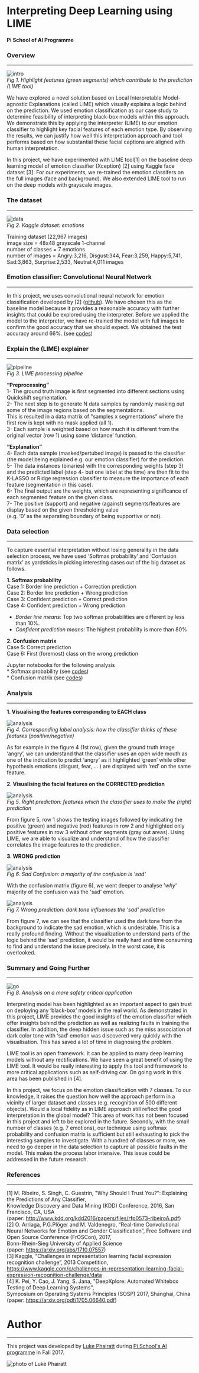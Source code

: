 # **Interpreting Deep Learning using LIME**

**Pi School of AI Programme**

[//]: # (Image References)
[image0]: ./images/intro.png "intro"
[image1]: ./images/data_kaggle.png "data"
[image2]: ./images/pipeline.png "lime process"
[image3]: ./images/DeepXplore.png "future"
[image4]: ./images/corresponding_classes.png "analysis_classes"
[image5]: ./images/analysis_correct.png "analysis_right"
[image6]: ./images/cfm.png "matrix"
[image7]: ./images/analysis_wrong.png "analysis_wrong"


### Overview 
--- 

![intro][image0]  
_Fig 1. Highlight features (green segments) which contribute to the prediction (LIME tool)_

We have explored a novel solution based on Local Interpretable Model-agnostic Explanations (called LIME) which visually explains a logic behind on the prediction. We used emotion classification as our case study to determine feasibility of interpreting black-box models within this approach. We demonstrate this by applying the interpreter (LIME) to our emotion classifier to highlight key facial features of each emotion type. By observing the results, we can justify how well this interpretation approach and tool performs based on how substantial these facial captions are aligned with human interpretation.  

In this project, we have experimented with LIME tool[1] on the baseline deep learning model of emotion classifier (Xception) [2] using Kaggle face dataset [3]. For our experiments, we re-trained the emotion classifers on the full images (face and background). We also extended LIME tool to run on the deep models with grayscale images.  

### The dataset
---

![data][image1]  
_Fig 2. Kaggle dataset: emotions_

Training dataset (22,967 images)   
image size 	   = 48x48 grayscale 1-channel  
number of classes  = 7 emotions  
number of images   = Angry:3,216, Disgust:344, Fear:3,259, Happy:5,741, Sad:3,863, Surprise:2,533, Neutral:4,011 images  



### Emotion classifier: Convolutional Neural Network
---
In this project, we uses convolutional neural network for emotion classification developed by [2] ([github](https://github.com/oarriaga/face_classification)). We have chosen this as the baseline model because it provides a reasonable accuracy with further insights that could be explored using the interpreter. Before we applied the model to the interpreter, we have re-trained the model with full images to confirm the good accuracy that we should expect. We obtained the test accuracy around 66%.
(see [codes](https://github.com/PiSchool/deep-interpreting/blob/master/emoji-project/PiSchoolAI-Emoji/Biteam/face_classification/src/train_emotion_classifier.py))


### Explain the (LIME) explainer
---

![pipeline][image2]  
_Fig 3. LIME processing pipeline_

**“Preprocessing”**   
1- The ground truth image is first segmented into different sections using Quickshift segmentation.   
2- The next step is to generate N data samples by randomly masking out some of the image regions based on the segmentations.   
   This is resulted in a data matrix of "samples x segmentations" where the first row is kept with no mask applied (all 1).   
3- Each sample is weighted based on how much it is different from the original vector (row 1) using  some ‘distance’ function.  

**“Explanation”**   
4- Each data sample (masked/pertubed image) is passed to the classifier (the model being explained e.g. our emotion classifier) for the prediction.   
5- The data instances (binaries) with the corresponding weights (step 3) and the predicted label (step 4- but one label at the time) are then fit to the K-LASSO or Ridge regression classifier to measure the importance of each feature (segmentation in this case).   
6- The final output are the weights, which are representing significance of each segmented feature on the given class.   
7- The positive (support) and negative (against) segments/features are display based on the given thresholding value   
   (e.g. ‘0’ as the separating boundary of being supportive or not).  


### Data selection
---
To capture essential interpretation without losing generality in the data selection process, we have used ‘Softmax probability’ and ‘Confusion matrix’ as yardsticks in picking interesting cases out of the big dataset as follows.  

**1. Softmax probability**  
    	Case 1: Border line prediction + Correction prediction  
	Case 2: Border line prediction + Wrong prediction  
	Case 3: Confident prediction + Correct prediction  
	Case 4: Confident prediction + Wrong prediction  

* _Border line means_: Top two softmax probabilities are different by less than 10%.  
* _Confident prediction means_: The highest probability is more than 80%  


**2. Confusion matrix**  
	Case 5: Correct prediction  
	Case 6: First (foremost) class on the wrong prediction  
  

Jupyter notebooks for the following analysis   
	* Softmax probability (see [codes](https://github.com/PiSchool/deep-interpreting/blob/master/emoji-project/PiSchoolAI-Emoji/Biteam/face_classification/src/lime_interpret_multiple_analysis_sfm.ipynb))  
	* Confusion matrix (see [codes](https://github.com/PiSchool/deep-interpreting/blob/master/emoji-project/PiSchoolAI-Emoji/Biteam/face_classification/src/lime_interpret_multiple_analysis_cfm.ipynb))  


### Analysis
---

**1. Visualising the features corresponding to EACH class**  

![analysis][image4]  
_Fig 4. Corresponding label analysis: how the classifier thinks of these features (positive/negative)_  

As for example in the figure 4 (1st row), given the ground truth image ‘angry’, we can understand that the classifier uses an open wide mouth as one of the indication to predict ‘angry’ as it highlighted ‘green’ while other hypothesis emotions (disgust, fear, … ) are displayed with ‘red’ on the same feature.   


**2. Visualising the facial features on the CORRECTED prediction**  

![analysis][image5]  
_Fig 5. Right prediction: features which the classifier uses to make the (right) prediction_  

From figure 5, row 1 shows the testing images followed by indicating the positive (green) and negative (red) features in row 2 and highlighted only positive features in row 3 without other segments (gray out areas). Using LIME, we are able to visualize and understand of how the classifier correlates the image features to the prediction.  

**3. WRONG prediction**  

![analysis][image6]  
_Fig 6. Sad Confusion: a majority of the confusion is 'sad'_  

With the confusion matrix (figure 6), we went deeper to analyse '_why_' majority of the confusion was the 'sad' emotion.  


![analysis][image7]  
_Fig 7. Wrong prediction: dark tone influences the 'sad' prediction_  

From figure 7, we can see that the classifier used the dark tone from the background to indicate the sad emotion, which is undesirable. This is a really profound finding. Without the visualization to understand parts of the logic behind the ‘sad’ prediction, it would be really hard and time consuming to find and understand the issue precisely. In the worst case, it is overlooked.  
 

### Summary and Going Further
---

![go][image3]  
_Fig 8. Analysis on a more safety critical application_


Interpreting model has been highlighted as an important aspect to gain trust on deploying any ‘black-box’ models in the real world. As demonstrated in this project, LIME provides the good insights of the emotion classifier which offer insights behind the prediction as well as realizing faults in training the classifier. In addition, the deep hidden issue such as the miss association of dark color tone with ‘sad’ emotion was discovered very quickly with the visualisation. This has saved a lot of time in diagnosing the problem.

LIME tool is an open framework. It can be applied to many deep learning models without any rectifications. We have seen a great benefit of using the LIME tool. It would be really interesting to apply this tool and framework to more critical applications such as self-driving car. On going work in this area has been published in [4]. 

In this project, we focus on the emotion classification with 7 classes. To our knowledge, it raises the question how well the approach perform in a vicinity of larger dataset and classes (e.g. recognition of 500 different objects). Would a local fidelity as in LIME approach still reflect the good interpretation in the global model? This area of work has not been focused in this project and left to be explored in the future. Secondly, with the small number of classes (e.g. 7 emotions), our technique using softmax probability and confusion matrix is sufficient but still exhausting to pick the interesting samples to investigate. With a hundred of classes or more, we need to go deeper in the data selection to capture all possible faults in the model. This makes the process labor intensive. This issue could be addressed in the future research.

### References
---
[1] M. Ribeiro, S. Singh, C. Guestrin, "Why Should I Trust You?": Explaining the Predictions of Any Classifier,  
    Knowledge Discovery and Data Mining (KDD) Conference, 2016, San Francisco, CA, USA   
    (paper: http://www.kdd.org/kdd2016/papers/files/rfp0573-ribeiroA.pdf)  
[2] O. Arriaga, P.G.Plöger and M. Valdenegro, “Real-time Convolutional Neural Networks for Emotion and Gender 
    Classification”, Free Software and Open Source Conference (FrOSCon), 2017,  
    Bonn-Rhein-Sieg University of Applied Science  
    (paper: https://arxiv.org/abs/1710.07557)   
[3] Kaggle, “Challenges in representation learning facial expression recognition challenge”, 2013 Competition,   
    https://www.kaggle.com/c/challenges-in-representation-learning-facial-expression-recognition-challenge/data  
[4] K. Pei, Y. Cao, J. Yang, S. Jana, "DeepXplore: Automated Whitebox Testing of Deep Learning Systems",  
    Symposium on Operating Systems Principles (SOSP) 2017, Shanghai, China   
    (paper: https://arxiv.org/pdf/1705.06640.pdf)  
 

# Author
---
This project was developed by [Luke Phairatt](https://github.com/LukePhairatt) during [Pi School's AI programme](http://picampus-school.com/programme/school-of-ai/) in Fall 2017.

![photo of Luke Phairatt](http://picampus-school.com/wp-content/uploads/2017/11/IMG_2150-2-150x150.jpg)






















